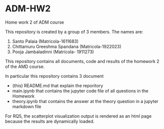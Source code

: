 # ADM-HW2
Home work 2 of ADM course

This repository is created by a group of 3 members. The names are:
1. Santo Palaia (Matricola-1611683)
2. Chittamuru Greeshma Spandana (Matricola-1922023)
3. Pooja Jambaladinni (Matricola- 1911273)

This repository contains all documents, code and results of the homework 2 of the AMD course.

In particular this repository contains 3 document
* (this) README.md that explain the reporitory
* main.ipynb that contains the jupyter code file of all questions in the Homework
* theory.ipynb that contains the answer at the theory question in a jupyter markdown file

For RQ5, the scatterplot visualization output is rendered as an html page because the results are dynamically loaded.
